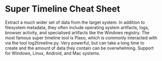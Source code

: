 # Super Timeline Cheat Sheet

Extract a much wider set of data from the target system. In addition to filesystem metadata, they often include operating system artifacts, logs, browser activity, and specialised artifacts like the Windows registry. The most famous super timeline tool is Plaso, which is commonly interacted with via the tool log2timeline.py. Very powerful, but can take a long time to create and the amount of data they contain can be overwhelming. Support for Windows, Linux, Android, and Mac systems.
